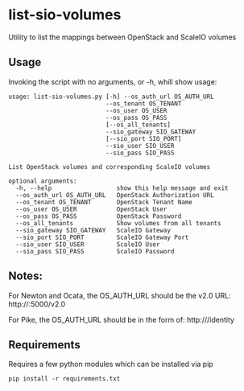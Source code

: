 # list-sio-volumes

Utility to list the mappings between OpenStack and ScaleIO volumes

## Usage

Invoking the script with no arguments, or -h, whill show usage:
```
usage: list-sio-volumes.py [-h] --os_auth_url OS_AUTH_URL
                           --os_tenant OS_TENANT
                           --os_user OS_USER
                           --os_pass OS_PASS
                           [--os_all_tenants]
                           --sio_gateway SIO_GATEWAY
                           [--sio_port SIO_PORT]
                           --sio_user SIO_USER
                           --sio_pass SIO_PASS

List OpenStack volumes and corresponding ScaleIO volumes

optional arguments:
  -h, --help                  show this help message and exit
  --os_auth_url OS_AUTH_URL   OpenStack Authorization URL
  --os_tenant OS_TENANT       OpenStack Tenant Name
  --os_user OS_USER           OpenStack User
  --os_pass OS_PASS           OpenStack Password
  --os_all_tenants            Show volumes from all tenants
  --sio_gateway SIO_GATEWAY   ScaleIO Gateway
  --sio_port SIO_PORT         ScaleIO Gateway Port
  --sio_user SIO_USER         ScaleIO User
  --sio_pass SIO_PASS         ScaleIO Password

```

## Notes:

For Newton and Ocata, the OS_AUTH_URL should be the v2.0 URL:
http://<ipaddress>:5000/v2.0

For Pike, the OS_AUTH_URL should be in the form of:
http://<ipaddress>/identity

## Requirements

Requires a few python modules which can be installed via pip
```
pip install -r requirements.txt
```

 

